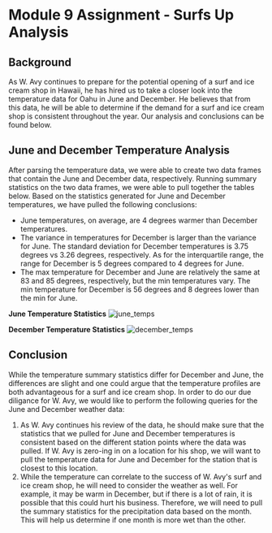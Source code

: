 # Module 9 Assignment - Surfs Up Analysis

## Background
As W. Avy continues to prepare for the potential opening of a surf and ice cream shop in Hawaii, he has hired us to take a closer look into the temperature data for Oahu in June and December. He believes that from this data, he will be able to determine if the demand for a surf and ice cream shop is consistent throughout the year. Our analysis and conclusions can be found below.

## June and December Temperature Analysis
After parsing the temperature data, we were able to create two data frames that contain the June and December data, respectively. Running summary statistics on the two data frames, we were able to pull together the tables below. Based on the statistics generated for June and December temperatures, we have pulled the following conclusions:

- June temperatures, on average, are 4 degrees warmer than December temperatures. 
- The variance in temperatures for December is larger than the variance for June. The standard deviation for December temperatures is 3.75 degrees vs 3.26 degrees, respectively. As for the interquartile range, the range for December is 5 degrees compared to 4 degrees for June. 
- The max temperature for December and June are relatively the same at 83 and 85 degrees, respectively, but the min temperatures vary. The min temperature for December is 56 degrees and 8 degrees lower than the min for June. 


**June Temperature Statistics**
![june_temps](https://github.com/kjminges/surfs_up/blob/main/june_temps.png)


**December Temperature Statistics**
![december_temps](https://github.com/kjminges/surfs_up/blob/main/december_temps.png)

## Conclusion
While the temperature summary statistics differ for December and June, the differences are slight and one could argue that the temperature profiles are both  advantageous for a surf and ice cream shop. In order to do our due diligance for W. Avy, we would like to perform the following queries for the June and December weather data:

1. As W. Avy continues his review of the data, he should make sure that the statistics that we pulled for June and December temperatures is consistent based on the different station points where the data was pulled. If W. Avy is zero-ing in on a location for his shop, we will want to pull the temperature data for June and December for the station that is closest to this location. 
2. While the temperature can correlate to the success of W. Avy's surf and ice cream shop, he will need to consider the weather as well. For example, it may be warm in December, but if there is a lot of rain, it is possible that this could hurt his business. Therefore, we will need to pull the summary statistics for the precipitation data based on the month. This will help us determine if one month is more wet than the other. 
